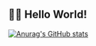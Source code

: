 
## 👨‍💻 Hello World!
[![Anurag's GitHub stats](https://github-readme-stats.vercel.app/api?username=psw9999)](https://github.com/psw9999/github-readme-stats)
